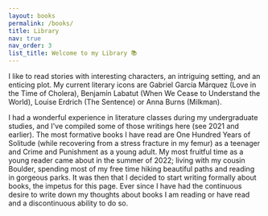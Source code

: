 ```yaml
---
layout: books
permalink: /books/
title: Library
nav: true
nav_order: 3
list_title: Welcome to my Library 📚
---
```

<!-- > What an astonishing thing a book is. It’s a flat object made from a tree with flexible parts on which are imprinted lots of funny dark squiggles. But one glance at it and you’re inside the mind of another person, maybe somebody dead for thousands of years. Across the millennia, an author is speaking clearly and silently inside your head, directly to you. Writing is perhaps the greatest of human inventions, binding together people who never knew each other, citizens of distant epochs. Books break the shackles of time. A book is proof that humans are capable of working magic.
<br/> – Carl Sagan, Cosmos, Part 11: The Persistence of Memory (1980)

This is where your book reviews will be listed - click on one to see the full review!

*Pro tip: add a `list_title:` to this page's [front matter](https://jekyllrb.com/docs/frontmatter/) to override the default "Latest reviews"!* -->

<!-- > I haven't read half the books they said I read.
> `<br/>` – Yogi Berra, on reading books, middle 20
>
> $$
> ^{th}
> $$
>
>  century -->

I like to read stories with interesting characters, an intriguing setting, and an enticing plot. My current literary icons are Gabriel García Márquez (Love in the Time of Cholera), Benjamín Labatut (When We Cease to Understand the World), Louise Erdrich (The Sentence) or Anna Burns (Milkman).

I had a wonderful experience in literature classes during my undergraduate studies, and I've compiled some of those writings here (see 2021 and earlier). The most formative books I have read are One Hundred Years of Solitude (while recovering from a stress fracture in my femur) as a teenager and Crime and Punishment as a young adult. My most fruitful time as a young reader came about in the summer of 2022; living with my cousin Boulder, spending most of my free time hiking beautiful paths and reading in gorgeous parks. It was then that I decided to start writing formally about books, the impetus for this page. Ever since I have had the continuous desire to write down my thoughts about books I am reading or have read and a discontinuous ability to do so.
